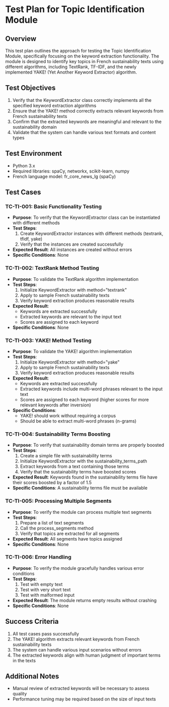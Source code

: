 # Test Plan for Topic Identification Module

## Overview
This test plan outlines the approach for testing the Topic Identification Module, specifically focusing on the keyword extraction functionality. The module is designed to identify key topics in French sustainability texts using different algorithms, including TextRank, TF-IDF, and the newly implemented YAKE! (Yet Another Keyword Extractor) algorithm.

## Test Objectives
1. Verify that the KeywordExtractor class correctly implements all the specified keyword extraction algorithms 
2. Ensure that the YAKE! method correctly extracts relevant keywords from French sustainability texts
3. Confirm that the extracted keywords are meaningful and relevant to the sustainability domain
4. Validate that the system can handle various text formats and content types

## Test Environment
- Python 3.x
- Required libraries: spaCy, networkx, scikit-learn, numpy
- French language model: fr_core_news_lg (spaCy)

## Test Cases

### TC-TI-001: Basic Functionality Testing
- **Purpose**: To verify that the KeywordExtractor class can be instantiated with different methods
- **Test Steps**:
  1. Create KeywordExtractor instances with different methods (textrank, tfidf, yake)
  2. Verify that the instances are created successfully
- **Expected Result**: All instances are created without errors
- **Specific Conditions**: None

### TC-TI-002: TextRank Method Testing
- **Purpose**: To validate the TextRank algorithm implementation
- **Test Steps**:
  1. Initialize KeywordExtractor with method="textrank"
  2. Apply to sample French sustainability texts
  3. Verify keyword extraction produces reasonable results
- **Expected Result**: 
  - Keywords are extracted successfully
  - Extracted keywords are relevant to the input text
  - Scores are assigned to each keyword
- **Specific Conditions**: None

### TC-TI-003: YAKE! Method Testing
- **Purpose**: To validate the YAKE! algorithm implementation
- **Test Steps**:
  1. Initialize KeywordExtractor with method="yake"
  2. Apply to sample French sustainability texts
  3. Verify keyword extraction produces reasonable results
- **Expected Result**: 
  - Keywords are extracted successfully
  - Extracted keywords include multi-word phrases relevant to the input text
  - Scores are assigned to each keyword (higher scores for more relevant keywords after inversion)
- **Specific Conditions**: 
  - YAKE! should work without requiring a corpus
  - Should be able to extract multi-word phrases (n-grams)

### TC-TI-004: Sustainability Terms Boosting
- **Purpose**: To verify that sustainability domain terms are properly boosted
- **Test Steps**:
  1. Create a simple file with sustainability terms
  2. Initialize KeywordExtractor with the sustainability_terms_path
  3. Extract keywords from a text containing those terms
  4. Verify that the sustainability terms have boosted scores
- **Expected Result**: Keywords found in the sustainability terms file have their scores boosted by a factor of 1.5
- **Specific Conditions**: A sustainability terms file must be available

### TC-TI-005: Processing Multiple Segments
- **Purpose**: To verify the module can process multiple text segments
- **Test Steps**:
  1. Prepare a list of text segments
  2. Call the process_segments method
  3. Verify that topics are extracted for all segments
- **Expected Result**: All segments have topics assigned
- **Specific Conditions**: None

### TC-TI-006: Error Handling
- **Purpose**: To verify the module gracefully handles various error conditions
- **Test Steps**:
  1. Test with empty text
  2. Test with very short text
  3. Test with malformed input
- **Expected Result**: The module returns empty results without crashing
- **Specific Conditions**: None

## Success Criteria
1. All test cases pass successfully
2. The YAKE! algorithm extracts relevant keywords from French sustainability texts
3. The system can handle various input scenarios without errors
4. The extracted keywords align with human judgment of important terms in the texts

## Additional Notes
- Manual review of extracted keywords will be necessary to assess quality
- Performance tuning may be required based on the size of input texts